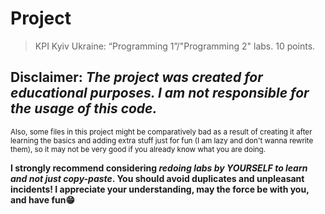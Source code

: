 # Project

> KPI Kyiv Ukraine: “Programming 1”/"Programming 2" labs. 10 points. 


## Disclaimer: ***The project was created for educational purposes. I am not responsible for the usage of this code.***
<sub> Also, some files in this project might be comparatively bad as a result of creating it after learning the basics and adding extra stuff just for fun (I am lazy and don't wanna rewrite them), so it may not be very good if you already know what you are doing. </sub>


**I strongly recommend considering ***redoing labs by YOURSELF to learn and not just copy-paste***. You should avoid duplicates and unpleasant incidents!
I appreciate your understanding, may the force be with you, and have fun:grin:**
